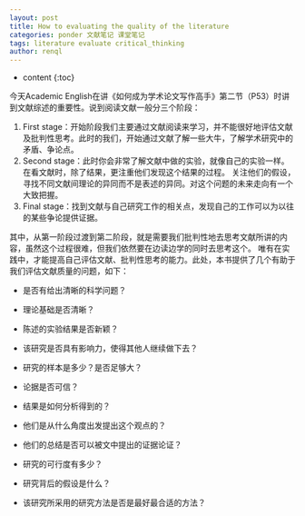 ```yaml
---
layout: post
title: How to evaluating the quality of the literature
categories: ponder 文献笔记 课堂笔记
tags: literature evaluate critical_thinking
author: renql
---
```


* content
{:toc}

今天Academic English在讲《如何成为学术论文写作高手》第二节（P53）时讲到文献综述的重要性。说到阅读文献一般分三个阶段：   
1. First stage：开始阶段我们主要通过文献阅读来学习，并不能很好地评估文献及批判性思考。此时的我们，开始通过文献了解一些大牛，了解学术研究中的矛盾、争论点。   
2. Second stage：此时你会非常了解文献中做的实验，就像自己的实验一样。在看文献时，除了结果，更注重他们发现这个结果的过程。
关注他们的假设，寻找不同文献间理论的异同而不是表述的异同。对这个问题的未来走向有一个大致把握。  
3. Final stage：找到文献与自己研究工作的相关点，发现自己的工作可以为以往的某些争论提供证据。

其中，从第一阶段过渡到第二阶段，就是需要我们批判性地去思考文献所讲的内容，虽然这个过程很难，但我们依然要在边读边学的同时去思考这个。
唯有在实践中，才能提高自己评估文献、批判性思考的能力。此处，本书提供了几个有助于我们评估文献质量的问题，如下：    
- 是否有给出清晰的科学问题？   
- 理论基础是否清晰？
- 陈述的实验结果是否新颖？   
- 该研究是否具有影响力，使得其他人继续做下去？  

- 研究的样本是多少？是否足够大？  
- 论据是否可信？  
- 结果是如何分析得到的？  
- 他们是从什么角度出发提出这个观点的？  
- 他们的总结是否可以被文中提出的证据论证？  
- 研究的可行度有多少？   
- 研究背后的假设是什么？   
- 该研究所采用的研究方法是否是最好最合适的方法？  

